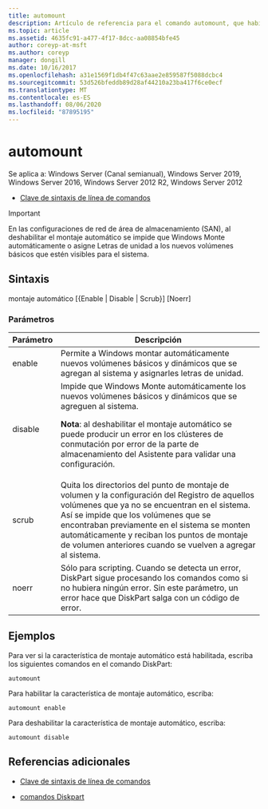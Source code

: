 ```yaml
---
title: automount
description: Artículo de referencia para el comando automount, que habilita o deshabilita la característica de montaje automático.
ms.topic: article
ms.assetid: 4635fc91-a477-4f17-8dcc-aa08854bfe45
author: coreyp-at-msft
ms.author: coreyp
manager: dongill
ms.date: 10/16/2017
ms.openlocfilehash: a31e1569f1db4f47c63aae2e859587f5088dcbc4
ms.sourcegitcommit: 53d526bfeddb89d28af44210a23ba417f6ce0ecf
ms.translationtype: MT
ms.contentlocale: es-ES
ms.lasthandoff: 08/06/2020
ms.locfileid: "87895195"
---
```

# <a name="automount"></a>automount

Se aplica a: Windows Server (Canal semianual), Windows Server 2019, Windows Server 2016, Windows Server 2012 R2, Windows Server 2012

- [Clave de sintaxis de línea de comandos](command-line-syntax-key.md)

> [!IMPORTANT]
> En las configuraciones de red de área de almacenamiento (SAN), al deshabilitar el montaje automático se impide que Windows Monte automáticamente o asigne Letras de unidad a los nuevos volúmenes básicos que estén visibles para el sistema.

## <a name="syntax"></a>Sintaxis

montaje automático [{Enable | Disable | Scrub}] [Noerr]

### <a name="parameters"></a>Parámetros

| Parámetro | Descripción |
| --------- | ----------- |
| enable | Permite a Windows montar automáticamente nuevos volúmenes básicos y dinámicos que se agregan al sistema y asignarles letras de unidad. |
| disable | Impide que Windows Monte automáticamente los nuevos volúmenes básicos y dinámicos que se agreguen al sistema.<p>**Nota**: al deshabilitar el montaje automático se puede producir un error en los clústeres de conmutación por error de la parte de almacenamiento del Asistente para validar una configuración. |
| scrub | Quita los directorios del punto de montaje de volumen y la configuración del Registro de aquellos volúmenes que ya no se encuentran en el sistema. Así se impide que los volúmenes que se encontraban previamente en el sistema se monten automáticamente y reciban los puntos de montaje de volumen anteriores cuando se vuelven a agregar al sistema. |
| noerr | Sólo para scripting. Cuando se detecta un error, DiskPart sigue procesando los comandos como si no hubiera ningún error. Sin este parámetro, un error hace que DiskPart salga con un código de error. |

## <a name="examples"></a>Ejemplos

Para ver si la característica de montaje automático está habilitada, escriba los siguientes comandos en el comando DiskPart:

```
automount
```

Para habilitar la característica de montaje automático, escriba:

```
automount enable
```

Para deshabilitar la característica de montaje automático, escriba:

```
automount disable
```

## <a name="additional-references"></a>Referencias adicionales

- [Clave de sintaxis de línea de comandos](command-line-syntax-key.md)

- [comandos Diskpart](/previous-versions/windows/it-pro/windows-server-2012-r2-and-2012/cc770877(v%3dws.11))

